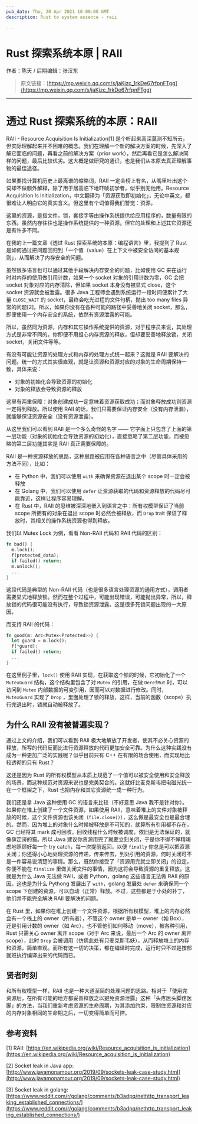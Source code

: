 ```yaml
---
pub_date: Thu, 30 Apr 2021 18:00:00 GMT
description: Rust to system essence - raii

---
```


# Rust 探索系统本原 | RAII 

作者：陈天 / 后期编辑：张汉东

> 原文链接：[https://mp.weixin.qq.com/s/jaKjzc_1rkDe67rfpnFTgg](https://mp.weixin.qq.com/s/jaKjzc_1rkDe67rfpnFTgg)

---

# 透过 Rust 探索系统的本原：RAII

RAII - Resource Acquisition Is Initialization[1] 是个听起来高深莫测不知所云，但实际理解起来并不困难的概念。我们在理解一个新的解决方案的时候，先深入了解它面临的问题，再看之前的解决方案（prior work），然后再看它是怎么解决同样的问题，最后比较优劣。这大概是做研究的通识，也是我们从本原去真正理解事物的最佳途径。

如果要找计算机历史上最离谱的缩略词，RAII 一定会榜上有名，从嘴里吐出这个词却不做额外解释，除了用于居高临下地吓唬初学者，似乎别无他用。Resource Acquisition Is Initialization，中文翻译为「资源获取即初始化」，无论中英文，都很难让人明白它的真实含义。但这里有个词值得我们警觉：资源。

这里的资源，是指文件，锁，套接字等由操作系统提供给应用程序的，数量有限的东西。虽然内存往往也是操作系统提供的一种资源，但它的处理和上述其它资源还是有许多不同。

在我的上一篇文章《透过 Rust 探索系统的本原：编程语言》里，我提到了 Rust 是如何通过把问题回归到「一个值（value）在上下文中被安全访问的基本规则」，从而解决了内存安全的问题。

虽然很多语言也可以通过其他手段解决内存安全的问题，比如使用 GC 来在运行时对内存的使用做引用计数，如果一个 socket 对象的引用计数为零，GC 会把 socket 对象对应的内存清除，但如果 socket 本身没有被显式 close，这个 socket 资源就会被泄露。很多 Java 工程师会遇到系统运行一段时间便累计了大量 `CLOSE_WAIT` 的 socket，最终会吃光进程的文件句柄，抛出 too many files 异常的问题[2]。所以，如果你没有在各种可能的路径中妥善地关闭 socket，那么，即便使用一个内存安全的系统，依然有资源泄露的可能。

所以，虽然同为资源，内存和其它操作系统提供的资源，对于程序员来说，其处理方式是非常不同的。你即便不用担心内存资源的释放，但却要妥善地释放锁，关闭 socket，关闭文件等等。

有没有可能让资源的处理方式和内存的处理方式统一起来？这就是 RAII 要解决的问题。统一的方式其实很直观，就是让资源和资源对应的对象的生命周期保持一致，具体来说：

- 对象的初始化会导致资源的初始化
- 对象的释放会导致资源的释放

这里有两重保障：对象创建成功一定意味着资源获取成功；而对象释放成功则资源一定得到释放。所以使用 RAII 的话，我们只需要保证内存安全（没有内存泄漏），就能够保证资源安全（没有资源泄露）。

从这里我们可以看到 RAII 是一个多么奇怪的名字 —— 它字面上只包含了上面的第一层功能（对象的初始化会导致资源的初始化），直接忽略了第二层功能，而被忽略的第二层功能其实是 RAII 真正需要保障的。

RAII 是一种资源释放的思路，这种思路被应用在各种语言之中（尽管具体采用的方法不同），比如：

- 在 Python 中，我们可以使用 `with` 来确保资源在退出某个 scope 时一定会被释放
- 在 Golang 中，我们可以使用 `defer` 让资源获取的代码和资源释放的代码尽可能靠近，这样让程序容易理解。
- 在 Rust 中，RAII 的思维被深深地嵌入到语言之中：所有权模型保证了当前 scope 所拥有的对象在退出 scope 时必然会被释放，而 `Drop` trait 保证了释放时，其相关的操作系统资源也得到释放。

我们以 Mutex Lock 为例，看看 Non-RAII 代码和 RAII 代码的区别：

```rust
fn bad() {
  m.lock();
  f(protected_data);
  if failed() return;
  m.unlock();
  ...
}
```

这段代码是典型的 Non-RAII 代码（也是很多语言处理资源的通用方式），调用者需要显式地释放锁。然而在整个过程中，可能出现错误，可能抛出异常，所以，释放锁的代码很可能没有执行，导致锁资源泄露。这是很多死锁问题出现的一大原因。

而支持 RAII 的代码：

```rust
fn good(m: Arc<Mutex<Protected>>) {
  let guard = m.lock();
  f(*guard);
  if failed() return;
  ...
}
```

在这里例子里，`lock()` 使用 RAII 实现，在获取这个锁的时候，它初始化了一个 `MutexGuard` 结构，这个结构里包含了对 `Mutex` 的引用，在做 `DerefMut` 时，可以访问到 `Mutex` 内部数据的可变引用，因而可以对数据进行修改。同时，`MutexGuard` 实现了 `Drop` ，里面处理了锁的释放，这样，当前的函数（scope）执行完退出时，锁就自动被释放了。

## 为什么 RAII 没有被普遍实现？

通过上文的介绍，我们可以看到 RAII 极大地解放了开发者，使其不必关心资源的释放，所写的代码反而比进行资源释放的代码更加安全可靠。为什么这种实践没有成为一种更加广泛的实践呢？似乎目前只有 C++ 在有限的场合使用，而实现地比较透彻的只有 Rust？

这还是因为 Rust 的所有权模型从本质上规范了一个值可以被安全使用和安全释放的场景，而这种规范对资源来说也是完美契合的。这就好比麦克斯韦把电磁光统一在一个框架之下，Rust 也把内存和其它资源统一成一种行为。

我们还是拿 Java 这种使用 GC 的语言来比较（不好意思 Java 我不是针对你）。如果你在堆上创建了一个文件资源，如果使用 RAII，意味着堆上的文件对象被释放的时候，这个文件资源也该关闭（`file.close()`），这么做是最安全也是最合理的。然而，因为堆上的对象什么时候被释放是不可知的，就算所有引用都不存在，GC 已经将其 mark 成可回收，回收线程什么时候被调度，依旧是无法保证的，就像薛定谔的猫。所以 Java 建议你资源用完了就要立刻关闭，于是你不得不殚精竭虑地照顾好每一个 try catch，每一次提前返回，以便 `finally` 你总是可以把资源关闭；你还得小心地处理资源的传递，传来传去，到处引用的资源，何时关闭可不是一件容易说清楚的事情。那么，既然你接受了「资源用完就立即关闭」的设定，你便不能在 `finalize` 里做关闭文件的事情，因为这将会导致资源的重复释放。这就是为什么 Java 无法做 RAII，或者 Python，golang 这些语言无法做 RAII 的原因。这也是为什么 Pythong 发展出了 `with`，golang 发展处 `defer` 来确保同一个 scope 下创建的资源，可以自动（正常）释放。不过，这些都是于小处的补丁，他们并不能完全解决 RAII 要解决的问题。

在 Rust 里，如果你在堆上创建一个文件资源，根据所有权模型，堆上的内存必然会有一个栈上的 owner（所有者），不管这个 owner 是单一 owner（如 Box），还是引用计数的 owner（如 Arc），也不管他们如何移动（move），被各种引用，Rust 只需关心 owner 离开 scope（对于 Arc 来说，最后一个 Arc 的 owner 离开 scope），此时 `Drop` 会被调用（仿佛此处有只麦克斯韦妖），从而释放堆上的内存和资源，简单直观。而所有这一切的决策，都在编译时完成，运行时只不过是按部就班执行编译出来的代码而已。

## 贤者时刻

和所有权模型一样，RAII 也是一种大道至简的处理问题的思路。相对于「使用完资源后，在所有可能的地方都妥善释放之以避免资源泄露」这种「头疼医头脚疼医脚」的方法，当我们重新考虑资源的生命周期，为其添加约束，限制住资源和对应的内存对象相同的生命期之后，一切变得简单而可控。

## 参考资料

[1] RAII: [https://en.wikipedia.org/wiki/Resource_acquisition_is_initialization](https://en.wikipedia.org/wiki/Resource_acquisition_is_initialization)

[2] Socket leak in Java app: [http://www.javamonamour.org/2019/09/sockets-leak-case-study.html](http://www.javamonamour.org/2019/09/sockets-leak-case-study.html)

[3] Socket leak in golang: [https://www.reddit.com/r/golang/comments/b3adpq/nethttp_transport_leaking_established_connections/](https://www.reddit.com/r/golang/comments/b3adpq/nethttp_transport_leaking_established_connections/)
